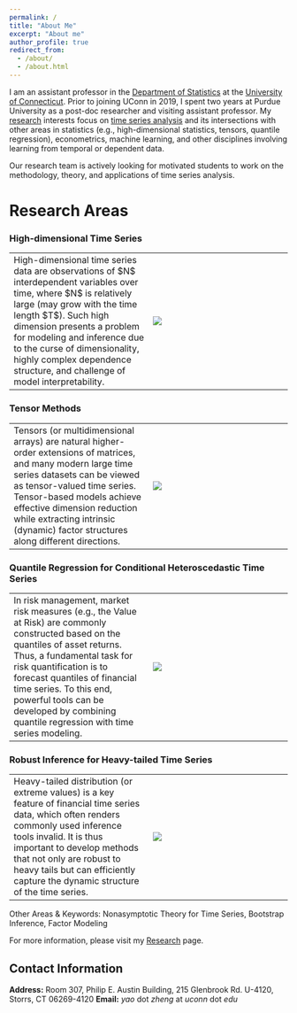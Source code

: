 ```yaml
---
permalink: /
title: "About Me"
excerpt: "About me"
author_profile: true
redirect_from: 
  - /about/
  - /about.html
---
```


I am an assistant professor in the [Department of Statistics](https://statistics.uconn.edu/) at the [University of Connecticut](https://uconn.edu/). Prior to joining UConn in 2019, I spent two years at Purdue University as a post-doc researcher and visiting assistant professor. My [research](https://yaozheng-stat.github.io/research/) interests focus on [time series analysis](https://en.wikipedia.org/wiki/Time_series) and its intersections with other areas in statistics (e.g., high-dimensional statistics, tensors, quantile regression), econometrics, machine learning, and other disciplines involving learning from temporal or dependent data.

Our research team is actively looking for motivated students to work on the methodology, theory, and applications of time series analysis.

# Research Areas

### High-dimensional Time Series 

<table  style="border:none" >
  <tr width="50%" style="border:none">
    <td style="border:none">High-dimensional time series data are observations of $N$ interdependent variables over time, where $N$ is relatively large (may grow with the time length $T$).  Such high dimension presents a problem for modeling and inference due to the curse of dimensionality, highly complex dependence structure, and challenge of model interpretability. </td>
    <td width="50%" style="border:none"><img src="https://yaozheng-stat.github.io/images/fig_macro20.png" align="float:center;"  style="zoom:100%;" /></td>
  </tr>
</table>

### Tensor Methods 

<table  style="border:none" >
  <tr width="50%" style="border:none">
    <td style="border:none">Tensors (or multidimensional arrays) are natural higher-order extensions of matrices, and many modern large time series datasets can be viewed as tensor-valued time series.  Tensor-based models achieve effective dimension reduction while extracting  intrinsic (dynamic) factor structures along different directions.</td>
    <td width="50%" style="border:none"> <img src="https://yaozheng-stat.github.io/images/fig_tensor_ts.png"  align="float:center;"  style="zoom:100%;" /></td>
  </tr>
</table>

### Quantile Regression for Conditional Heteroscedastic Time Series 

<table  style="border:none" >
  <tr width="50%" style="border:none">
    <td style="border:none"> In risk management, market risk measures (e.g., the Value at Risk) are commonly constructed based on the quantiles of asset returns. Thus, a fundamental task for risk quantification is to forecast quantiles of financial time series.  To this end, powerful tools can be developed by combining quantile regression with time series modeling. </td>
    <td width="50%" style="border:none"> <img src="https://yaozheng-stat.github.io/images/fig_ForecastPlot.png"  align="float:center;"  style="zoom:100%;" /></td>
  </tr>
</table>

### Robust Inference for Heavy-tailed Time Series 

<table  style="border:none" >
  <tr width="50%" style="border:none">
    <td style="border:none">Heavy-tailed distribution (or extreme values) is a key feature of financial time series data, which often renders commonly used inference tools invalid. It is thus important to develop methods that not only are robust to heavy tails but can efficiently capture the dynamic structure of the time series.</td>
    <td width="50%" style="border:none"> <img src="https://yaozheng-stat.github.io/images/fig_QQplot.png"  align="float:center;"  style="zoom:100%;" /></td>
  </tr>
</table>

Other Areas & Keywords: Nonasymptotic Theory for Time Series, Bootstrap Inference, Factor Modeling

For more information, please visit my [Research](https://yaozheng-stat.github.io/research/) page.


## Contact Information

**Address:**  Room 307, Philip E. Austin Building, 215 Glenbrook Rd. U-4120, Storrs, CT 06269-4120
**Email:**  *yao* dot *zheng* at *uconn* dot *edu*

